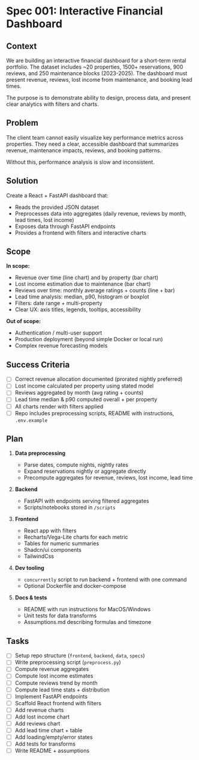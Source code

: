 # Spec 001: Interactive Financial Dashboard

## Context
We are building an interactive financial dashboard for a short-term rental portfolio. The dataset includes ~20 properties, 1500+ reservations, 900 reviews, and 250 maintenance blocks (2023-2025). The dashboard must present revenue, reviews, lost income from maintenance, and booking lead times.

The purpose is to demonstrate ability to design, process data, and present clear analytics with filters and charts.

## Problem
The client team cannot easily visualize key performance metrics across properties. They need a clear, accessible dashboard that summarizes revenue, maintenance impacts, reviews, and booking patterns.

Without this, performance analysis is slow and inconsistent.

## Solution
Create a React + FastAPI dashboard that:
- Reads the provided JSON dataset
- Preprocesses data into aggregates (daily revenue, reviews by month, lead times, lost income)
- Exposes data through FastAPI endpoints
- Provides a frontend with filters and interactive charts

## Scope
**In scope:**
- Revenue over time (line chart) and by property (bar chart)
- Lost income estimation due to maintenance (bar chart)
- Reviews over time: monthly average ratings + counts (line + bar)
- Lead time analysis: median, p90, histogram or boxplot
- Filters: date range + multi-property
- Clear UX: axis titles, legends, tooltips, accessibility

**Out of scope:**
- Authentication / multi-user support
- Production deployment (beyond simple Docker or local run)
- Complex revenue forecasting models

## Success Criteria
- [ ] Correct revenue allocation documented (prorated nightly preferred)
- [ ] Lost income calculated per property using stated model
- [ ] Reviews aggregated by month (avg rating + counts)
- [ ] Lead time median & p90 computed overall + per property
- [ ] All charts render with filters applied
- [ ] Repo includes preprocessing scripts, README with instructions, `.env.example`

## Plan
1. **Data preprocessing**
   - Parse dates, compute nights, nightly rates
   - Expand reservations nightly or aggregate directly
   - Precompute aggregates for revenue, reviews, lost income, lead time

2. **Backend**
   - FastAPI with endpoints serving filtered aggregates
   - Scripts/notebooks stored in `/scripts`

3. **Frontend**
   - React app with filters
   - Recharts/Vega-Lite charts for each metric
   - Tables for numeric summaries
   - Shadcn/ui components
   - TailwindCss

4. **Dev tooling**
   - `concurrently` script to run backend + frontend with one command
   - Optional Dockerfile and docker-compose

5. **Docs & tests**
   - README with run instructions for MacOS/Windows
   - Unit tests for data transforms
   - Assumptions.md describing formulas and timezone

## Tasks
- [ ] Setup repo structure (`frontend`, `backend`, `data`, `specs`)
- [ ] Write preprocessing script (`preprocess.py`)
- [ ] Compute revenue aggregates
- [ ] Compute lost income estimates
- [ ] Compute reviews trend by month
- [ ] Compute lead time stats + distribution
- [ ] Implement FastAPI endpoints
- [ ] Scaffold React frontend with filters
- [ ] Add revenue charts
- [ ] Add lost income chart
- [ ] Add reviews chart
- [ ] Add lead time chart + table
- [ ] Add loading/empty/error states
- [ ] Add tests for transforms
- [ ] Write README + assumptions
